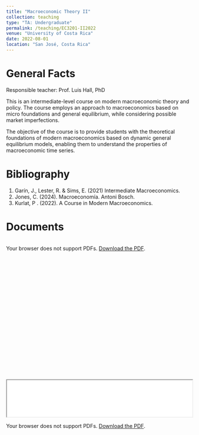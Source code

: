 ```yaml
---
title: "Macroeconomic Theory II"
collection: teaching
type: "TA: Undergraduate"
permalink: /teaching/EC3201-II2022
venue: "University of Costa Rica"
date: 2022-08-01
location: "San José, Costa Rica"
---
```


General Facts
======

Responsible teacher: Prof. Luis Hall, PhD

This is an intermediate-level course on modern macroeconomic theory and policy. The course employs an approach to macroeconomics based on micro foundations and general equilibrium, while considering possible market imperfections.

The objective of the course is to provide students with the theoretical foundations of modern macroeconomics based on dynamic general equilibrium models, enabling them to understand the properties of macroeconomic time series.

Bibliography
======
1. Garín, J., Lester, R. & Sims, E. (2021) Intermediate Macroeconomics.
2. Jones, C. (2024). Macroeconomía. Antoni Bosch.
3. Kurlat, P . (2022). A Course in Modern Macroeconomics.

Documents
======
<div style="position: relative; padding-bottom: 75%; height: 0; overflow: hidden;">
    <object data="/files/teaching/EC3201-II2022/EC3201-II2022-Q3.pdf" 
            style="position: absolute; top: 0; left: 0; width: 100%; height: 100%;">
        <p>Your browser does not support PDFs. <a href="{{ site.baseurl }}/files/sample.pdf">Download the PDF</a>.</p>
    </object>
</div>

<iframe src="/files/teaching/EC3201-II2022/EC3201-II2022-Q3.pdf" type="application/pdf" width="100%" height="100px"></iframe>

<object data="/files/teaching/EC3201-II2022/EC3201-II2022-Q3.pdf" type="application/pdf" width="100%" height="100px">
    <p>Your browser does not support PDFs. <a href="{{ site.baseurl }}/files/sample.pdf">Download the PDF</a>.</p>
</object>
